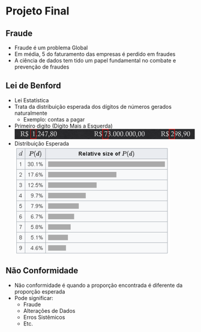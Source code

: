 # Projeto Final 

## Fraude

* Fraude é um problema Global
* Em média, $5%$ do faturamento das empresas é perdido em fraudes
* A ciência de dados tem tido um papel fundamental no combate e prevenção de fraudes

## Lei de Benford

* Lei Estatística
* Trata da distribuição esperada dos dígitos de números gerados naturalmente
    * Exemplo: contas a pagar
* Primeiro digito (Dígito Mais a Esquerda)
   ![alt text](image.png)
* Distribuição Esperada
![alt text](image-1.png)

## Não Conformidade

* Não conformidade é quando a proporção encontrada é diferente da proporção esperada
* Pode significar:
    * Fraude
    * Alterações de Dados
    * Erros Sistêmicos
    * Etc.
    